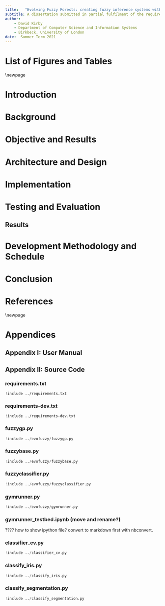 ```yaml
---
title:   "Evolving Fuzzy Forests: creating fuzzy inference systems with Genetic Programming"
subtitle: A dissertation submitted in partial fulfilment of the requirements for the MSc in Advanced Computing Technologies (Data Analytics specialisation)
author:
    - David Kirby
    - Department of Computer Science and Information Systems
    - Birkbeck, University of London
date:  Summer Term 2021
---
```


# List of Figures and Tables

\newpage
# Introduction

# Background

# Objective and Results

# Architecture and Design

# Implementation

# Testing and Evaluation

## Results

# Development Methodology and Schedule

# Conclusion

# References

\newpage
# Appendices

## Appendix I: User Manual

## Appendix II: Source Code

### requirements.txt
```text
!include ../requirements.txt
```
### requirements-dev.txt
```text
!include ../requirements-dev.txt
```
### fuzzygp.py
```python
!include ../evofuzzy/fuzzygp.py
```
### fuzzybase.py
```python
!include ../evofuzzy/fuzzybase.py
```
### fuzzyclassifier.py
```python
!include ../evofuzzy/fuzzyclassifier.py
```
### gymrunner.py
```python
!include ../evofuzzy/gymrunner.py
```
### gymrunner_testbed.ipynb (move and rename?)
????  how to show ipython file?  convert to markdown first with nbconvert.

### classifier_cv.py
```python
!include ../classifier_cv.py
```

### classify_iris.py
```python
!include ../classify_iris.py
```
### classify_segmentation.py
```python
!include ../classify_segmentation.py
```